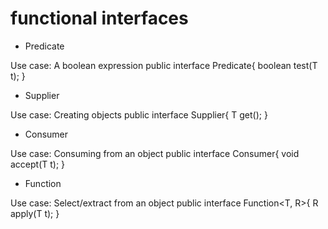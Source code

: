 # functional interfaces

- Predicate

Use case: A boolean expression
public interface Predicate<T>{
  boolean test(T t);
}

- Supplier

Use case: Creating objects
public interface Supplier<T>{
  T get();
}

- Consumer

Use case: Consuming from an object
public interface Consumer<T>{
  void accept(T t);
}

- Function

Use case: Select/extract from an object
public interface Function<T, R>{
  R apply(T t);
}
